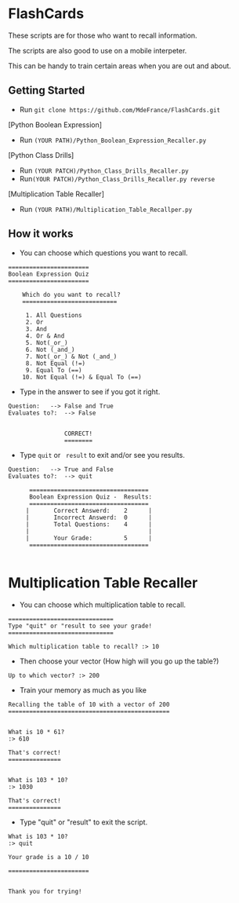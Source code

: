 # FlashCards

These scripts are for those who want to recall information.


The scripts are also good to use on a mobile interpeter.

This can be handy to train certain areas when you are out and about.



## Getting Started

* Run ```git clone https://github.com/MdeFrance/FlashCards.git```


[Python Boolean Expression]

*  Run ```(YOUR PATH)/Python_Boolean_Expression_Recaller.py ```

[Python Class Drills]

*  Run ```(YOUR PATCH)/Python_Class_Drills_Recaller.py```
*  Run```(YOUR PATCH)/Python_Class_Drills_Recaller.py reverse```
 
[Multiplication Table Recaller]
 
* Run ```(YOUR PATH)/Multiplication_Table_Recallper.py```


## How it works ##
* You can choose which questions you want to recall.
```
======================= 
Boolean Expression Quiz
=======================

    Which do you want to recall?
    ===========================

     1. All Questions
     2. Or
     3. And
     4. Or & And
     5. Not(_or_)
     6. Not (_and_)
     7. Not(_or_) & Not (_and_)
     8. Not Equal (!=)
     9. Equal To (==)
    10. Not Equal (!=) & Equal To (==)
```

* Type in the answer to see if you got it right.
```
Question:	-->	False and True
Evaluates to?:	-->	False


				CORRECT!
				========
```
* Type ```quit``` or ``` result``` to exit and/or see you results.
```
Question:	-->	True and False
Evaluates to?:	-->	quit

      ==================================
      Boolean Expression Quiz -  Results:
      ==================================
     |       Correct Answerd:    2      |
     |       Incorrect Answerd:  0      |
     |       Total Questions:    4      |
     |                                  |
     |       Your Grade:         5      |
      ==================================
    
```
# Multiplication Table Recaller


* You can choose which multiplication table to recall.
```
==============================
Type "quit" or "result to see your grade!
==============================

Which multiplication table to recall? :> 10
```
* Then choose your vector  (How high will you go up the table?)
```
Up to which vector? :> 200
```
* Train your memory as much as you like
```
Recalling the table of 10 with a vector of 200
==============================================


What is 10 * 61?
:> 610

That's correct!
===============


What is 103 * 10?
:> 1030

That's correct!
===============
```
* Type "quit" or "result" to exit the script.
```
What is 103 * 10?
:> quit

Your grade is a 10 / 10

=======================


Thank you for trying!

```
